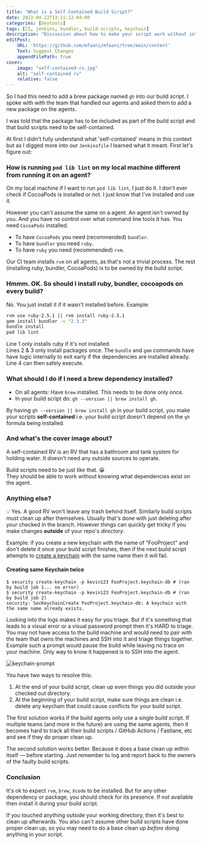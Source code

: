 ```yaml
---
title: "What is a Self Contained Build Script?"
date: 2022-04-22T13:11:12-04:00
categories: [Devtools]
tags: [CI, jenkins, bundler, build-scripts, keychain]
description: "Discussion about how to make your script work without interruption or manual intervention"
editPost:
    URL: 'https://github.com/mfaani/mfaani/tree/main/content'
    Text: Suggest Changes
    appendFilePath: true
cover:
    image: "self-contained-rv.jpg"
    alt: "self-contained rv"
    relative: false
---
```


So I had this need to add a brew package named `gh` into our build script. I spoke with with the team that handled our agents and asked them to add a new package on the agents. 

I was told that the package has to be included as part of the build script and that build scripts need to be self-contained. 

At first I didn't fully understand what 'self-contained' means in this context but as I digged more into our `Jenkinsfile` I learned what it meant. First let's figure out:

### How is running `pod lib lint` on my local machine different from running it on an agent?
On my local machine if I want to run `pod lib lint`, I just do it. I don't ever check if CocoaPods is installed or not. I just know that I've installed and use it. 

However you can't assume the same on a agent. An agent isn't owned by you. And you have no control over what command line tools it has. 
You need `CocoaPods` installed. 

- To have `CocoaPods` you need (recommended) `bundler`.
- To have `bundler` you need `ruby`.
- To have `ruby` you need (recommended) `rvm`.

Our CI team installs `rvm` on all agents, as that's not a trivial process. The rest (installing ruby, bundler, CocoaPods) is to be owned by the build script.

### Hmmm. OK. So should I install ruby, bundler, cocoapods on every build? 
No. You just install it if it wasn't installed before. Example: 

```bash {linenos=true linenostart=1}
rvm use ruby-2.5.1 || rvm install ruby-2.5.1
gem install bundler -v "2.3.3" 
bundle install
pod lib lint
```

Line 1 only installs ruby if it's not installed.  
Lines 2 & 3 only install packages once. The `bundle` and `gem` commands have have logic internally to exit early if the dependencies are installed already.  
Line 4 can then safely execute.

### What should I do if I need a brew dependency installed?
- On all agents: Have `brew` installed. This needs to be done only once. 
- In your build script do: `gh --version || brew install gh`. 

By having `gh --version || brew install gh` in your build script, you make your scripts **self-contained** i.e. your build script doesn't depend on the `gh` formula being installed. 

### And what's the cover image about? 

A self-contained RV is an RV that has a bathroom and tank system for holding water. It doesn't need any outside sources to operate.

Build scripts need to be just like that. 😀  
They should be able to work without knowing what dependencies exist on the agent. 

### Anything else? 
💡
Yes. A good RV won't leave any trash behind itself. Similarly build scripts must clean up after themselves. Usually that's done with just deleting after your checked in the branch. However things can quickly get tricky if you make changes **outside** of your repo's _directory_. 

Example: if you create a new keychain with the name of "FooProject" and don't delete it once your build script finishes, then if the next build script attempts to [create a keychain](https://jonlabelle.com/snippets/view/shell/security-command) with the same name then it will fail. 
#### Creating same Keychain twice
```
$ security create-keychain -p kevin123 FooProject.keychain-db # (ran by build job 1... no error)
$ security create-keychain -p kevin123 FooProject.keychain-db # (ran by build job 2)
security: SecKeychainCreate FooProject.keychain-db: A keychain with the same name already exists. 
```

Looking into the logs makes it easy for you triage. But if it's something that leads to a visual error or a visual password prompt then it's HARD to triage. You may not have access to the build machine and would need to pair with the team that owns the machines and SSH into it and triage things together. Example such a prompt would pause the build while leaving no trace on your machine. Only way to know it happened is to SSH into the agent.

![keychain-prompt](/keychain-prompt.png)

You have two ways to resolve this:

1. At the end of your build script, clean up even things you did outside your checked out directory. 
2. At the beginning of your build script, make sure things are clean i.e. delete any keychain that could cause conflicts for your build script.

The first solution works if the build agents only use a single build script. If multiple teams (and more in the future) are using the same agents, then it becomes hard to track all their build scripts / GitHub Actions / Fastlane, etc and see if they do proper clean up. 

The second solution works better. Because it does a base clean up within itself — before starting. Just remember to log and report back to the owners of the faulty build scripts. 

### Conclusion

It's ok to expect `rvm`, `brew`, `Xcode` to be installed. But for any other dependency or package, you should check for its presence. If not available then install it during your build script. 

If you touched anything outside your working directory, then it's best to clean up afterwards. You also can't assume other build scripts have done proper clean up, so you may need to do a base clean up _before_ doing anything in your script. 